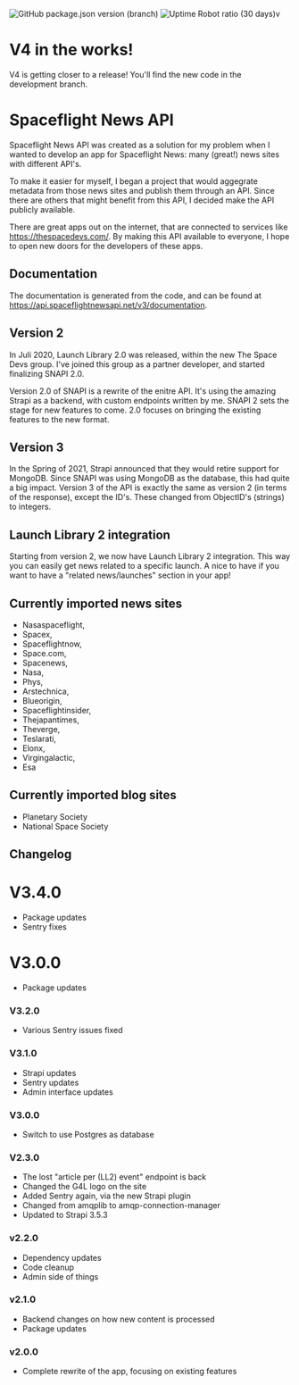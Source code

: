 ![GitHub package.json version (branch)](https://img.shields.io/github/package-json/v/spaceflightnewsapi/spaceflightnewsapi/main)
![Uptime Robot ratio (30 days)](https://img.shields.io/uptimerobot/ratio/m788189195-db9c0253b0e83654cfd9d91f)v

# V4 in the works!
V4 is getting closer to a release! You'll find the new code in the development branch.

# Spaceflight News API

Spaceflight News API was created as a solution for my problem when I wanted to develop an app for Spaceflight News: many (great!) news sites with different API's.

To make it easier for myself, I began a project that would aggegrate metadata from those news sites and publish them through an API. Since there are others that might benefit from this API, I decided make the API publicly available.

There are great apps out on the internet, that are connected to services like <https://thespacedevs.com/>. By making this API available to everyone, I hope to open new doors for the developers of these apps.

## Documentation

The documentation is generated from the code, and can be found at <https://api.spaceflightnewsapi.net/v3/documentation>.

## Version 2

In Juli 2020, Launch Library 2.0 was released, within the new The Space Devs group. I've joined this group as a partner developer, and started finalizing SNAPI 2.0.

Version 2.0 of SNAPI is a rewrite of the enitre API. It's using the amazing Strapi as a backend, with custom endpoints written by me.
SNAPI 2 sets the stage for new features to come. 2.0 focuses on bringing the existing features to the new format.

## Version 3

In the Spring of 2021, Strapi announced that they would retire support for MongoDB. Since SNAPI was using MongoDB as the database, this had quite a big impact.
Version 3 of the API is exactly the same as version 2 (in terms of the response), except the ID's. These changed from ObjectID's (strings) to integers.

## Launch Library 2 integration

Starting from version 2, we now have Launch Library 2 integration. This way you can easily get news related to a specific launch.
A nice to have if you want to have a "related news/launches" section in your app!

## Currently imported news sites

- Nasaspaceflight,
- Spacex,
- Spaceflightnow,
- Space.com,
- Spacenews,
- Nasa,
- Phys,
- Arstechnica,
- Blueorigin,
- Spaceflightinsider,
- Thejapantimes,
- Theverge,
- Teslarati,
- Elonx,
- Virgingalactic,
- Esa

## Currently imported blog sites

- Planetary Society
- National Space Society

## Changelog
# V3.4.0

- Package updates
- Sentry fixes

# V3.0.0

- Package updates

### V3.2.0

- Various Sentry issues fixed

### V3.1.0

- Strapi updates
- Sentry updates
- Admin interface updates

### V3.0.0

- Switch to use Postgres as database

### V2.3.0

- The lost "article per (LL2) event" endpoint is back
- Changed the G4L logo on the site
- Added Sentry again, via the new Strapi plugin
- Changed from amqplib to amqp-connection-manager
- Updated to Strapi 3.5.3

### v2.2.0

- Dependency updates
- Code cleanup
- Admin side of things

### v2.1.0

- Backend changes on how new content is processed
- Package updates

### v2.0.0

- Complete rewrite of the app, focusing on existing features
